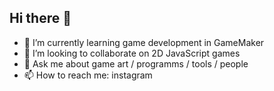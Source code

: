 ## Hi there 👋

<!--
**srdjan-tehnicar/srdjan-tehnicar** is a ✨ _special_ ✨ repository because its `README.md` (this file) appears on your GitHub profile.

Here are some ideas to get you started:
-->
- 🌱 I’m currently learning game development in GameMaker
- 👯 I’m looking to collaborate on 2D JavaScript games
- 💬 Ask me about game art / programms / tools / people
- 📫 How to reach me: instagram


